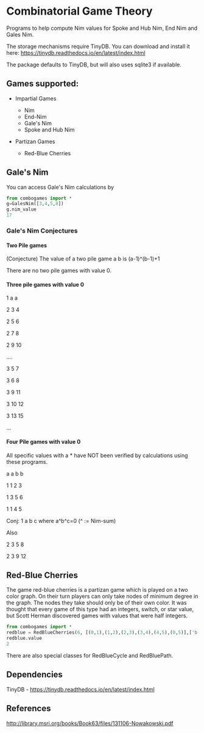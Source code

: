 # Combinatorial Game Theory
Programs to help compute Nim values for Spoke and Hub Nim, End Nim and Gales Nim.

The storage mechanisms require TinyDB. You can download and install it here: https://tinydb.readthedocs.io/en/latest/index.html

The package defaults to TinyDB, but will also uses sqlite3 if available.

## Games supported:

* Impartial Games
    * Nim
    * End-Nim
    * Gale's Nim
    * Spoke and Hub Nim

* Partizan Games
    * Red-Blue Cherries



## Gale's Nim

You can access Gale's Nim calculations by

```python
from combogames import *
g=GalesNim([3,4,5,8])
g.nim_value
17
```

### Gale's Nim Conjectures
 #### Two Pile games
 
 (Conjecture) The value of a two pile game a b is (a-1)^(b-1)+1
 
 There are no two pile games with value 0.
 
 #### Three pile games with value 0
 1 a a
 
 2 3 4
 
 2 5 6
 
 2 7 8
 
 2 9 10
 
 ....
 
 3 5 7
 
 3 6 8
 
 3 9 11
 
 3 10 12
 
 3 13 15
 
 ...
 
 #### Four Pile games with value 0
 All specific values with a * have NOT been verified by calculations using these programs.
 
 a a b b
 
 1 1 2 3
 
 1 3 5 6
 
 1 1 4 5
 
 Conj: 1 a b c where a^b^c=0 (^ := Nim-sum)
 
 Also
 
 2 3 5 8
 
 2 3 9 12

## Red-Blue Cherries

The game red-blue cherries is a partizan game which is played on a two color
graph. On their turn players can only take nodes of minimum degree in the graph.
The nodes they take should only be of their own color. It was thought that
every game of this type had an integers, switch, or star value, but Scott Herman
discovered games with values that were half integers.

```python
from combogames import *
redblue = RedBlueCherries(6, [(0,1),(1,2),(2,3),(3,4),(4,5),(0,5)],['b','r','b','r','b','b'])
redblue.value
2
```

There are also special classes for RedBlueCycle and RedBluePath.


 
 
 
 
## Dependencies
TinyDB - https://tinydb.readthedocs.io/en/latest/index.html

## References

http://library.msri.org/books/Book63/files/131106-Nowakowski.pdf
